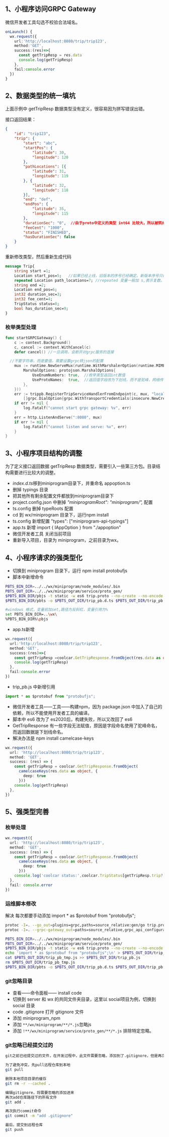 ## 1、小程序访问GRPC Gateway

微信开发者工具勾选不校验合法域名。

```typescript
onLaunch() {
  wx.request({
    url:'http://localhost:8080/trip/trip123',
    method:'GET',
    success:(res)=>{
      const getTripResp = res.data
      console.log(getTripResp)
    },
    fail:console.error
  })
}
```

## 2、数据类型的统一填坑

上面示例中 getTripResp 数据类型没有定义，很容易因为拼写错误出错。

接口返回结果：

```json
{
	"id": "trip123",
	"trip": {
		"start": "abc",
		"startPos": {
			"latitude": 30,
			"longitude": 120
		},
		"pathLocations": [{
			"latitude": 31,
			"longitude": 119
		}, {
			"latitude": 32,
			"longitude": 118
		}],
		"end": "def",
		"endPos": {
			"latitude": 35,
			"longitude": 115
		},
		"durationSec": "0",  //由于proto中定义的类型 int64 比较大，所以被转成了字符串
		"feeCent": "1000",
		"status": "FINISHED",
		"hasDurationSec": false
	}
}
```

重新修改类型，然后重新生成代码

```protobuf
message Trip{
    string start =1;
    Location start_pos=5;   //如果已经上线，旧版本的序号已经确定。新版本序号只能只能增加，不能占用修改。
    repeated Location path_locations=7; //repeated 变量一般加 s,表示复数。
    string end =2;
    Location end_pos=6;
    int32 duration_sec=3;
    int32 fee_cent=4;
    TripStatus status=8;
    bool has_duration_sec=9;
}
```

### 枚举类型处理

```go
func startGRPCGateway() {
	c := context.Background()
	c, cancel := context.WithCancel(c)
	defer cancel() //一旦调用，会断开对grpc服务的连接

  //不要字符串，而是要值，需要设置grpc转json的配置
	mux := runtime.NewServeMux(runtime.WithMarshalerOption(runtime.MIMEWildcard, &runtime.JSONPb{
		MarshalOptions: protojson.MarshalOptions{
			UseEnumNumbers: true,  //枚举类型返回int数值
			UseProtoNames:  true,  //返回值字段改为下划线，而不是驼峰，网络传输字段一般都是这种格式
		},
	}))
	err := trippb.RegisterTripServiceHandlerFromEndpoint(c, mux, "localhost:8081",
		[]grpc.DialOption{grpc.WithTransportCredentials(insecure.NewCredentials())})
	if err != nil {
		log.Fatalf("cannot start grpc gateway: %v", err)
	}
	err = http.ListenAndServe(":8080", mux)
	if err != nil {
		log.Fatalf("cannot listen and serve: %v", err)
	}
}
```

## 3、小程序项目结构的调整

为了定义接口返回数据 getTripResp 数据类型，需要引入一些第三方包。目录结构需要进行比较大的调整。

- *index.d.ts*移到miniprogram目录下，并重命名 appoption.ts
- 删掉 typings 目录
- 把其他所有剩余配置文件都放到miniprogram目录下
- project.config.json 中删掉  *"miniprogramRoot": "miniprogram/",* 配置
- ts.config 删掉 typeRoots 配置
- cd 到 wx/miniprogram 目录下，运行npm install
- ts.config  新增配置  "types": ["miniprogram-api-typings"]
- app.ts 新增 import { IAppOption } from "./appoption"
- 微信开发者工具 关闭当前项目
- 重新导入项目，目录为 miniprogram，之前目录为wx。



## 4、小程序请求的强类型化

- 切换到 miniprogram 目录下，运行 npm install protobufjs
- 脚本中新增命令

```sh
PBTS_BIN_DIR=../../wx/miniprogram/node_modules/.bin
PBTS_OUT_DIR=../../wx/miniprogram/service/proto_gen/
$PBTS_BIN_DIR/pbjs -t static -w es6 trip.proto --no-create --no-encode --no-decode --no-verify --no-delimited --force-number -o $PBTS_OUT_DIR/trip_pb.js
$PBTS_BIN_DIR/pbts -o $PBTS_OUT_DIR/trip_pb.d.ts $PBTS_OUT_DIR/trip_pb.js

#windows 格式，变量前加set,路径为反斜杠，变量引用为%
set PBTS_BIN_DIR=..\wx\
%PBTS_BIN_DIR%\pbjs
```

- app.ts新增

```typescript
wx.request({
  url:'http://localhost:8080/trip/trip123',
  method:'GET',
  success:(res)=>{
    const getTripResp =coolcar.GetTripResponse.fromObject(res.data as object)  
    console.log(getTripResp)
  },
  fail:console.error
})
```

- trip_pb.js 中新增引用

```js
import * as $protobuf from "protobufjs";
```

- 微信开发者工具——工具——构建npm，因为 package.json 中加入了自己的依赖，所以不能使用开发者工具的编译。
- 脚本中 es6 改为了 es2020后，构建失败，所以又改回了 es6
- GetTripResponse 有一些字段无法赋值，原因是字段命名使用了驼峰命名，而返回数据是下划线命名。
- 解决办法是 npm install camelcase-keys

```typescript
wx.request({
  url: 'http://localhost:8080/trip/trip123',
  method: 'GET',
  success: (res) => {
    const getTripResp = coolcar.GetTripResponse.fromObject(
      camelcaseKeys(res.data as object, {
        deep: true
      }))
    console.log(getTripResp)
  },
})
```

## 5、强类型完善

### 枚举处理

```typescript
wx.request({
  url: 'http://localhost:8080/trip/trip123',
  method: 'GET',
  success: (res) => {
    const getTripResp = coolcar.GetTripResponse.fromObject(
      camelcaseKeys(res.data as object, {
        deep: true
      }))
    console.log('coolcar status:',coolcar.TripStatus[getTripResp.trip?.status!])//!表示值一定不为空，不必检查
  },
  fail: console.error
})
```

### 运维脚本修改

解决 每次都要手动添加 import * as $protobuf from "protobufjs";

```sh
protoc -I=. --go_out=plugins=grpc,paths=source_relative:gen/go trip.proto;
protoc -I=. --grpc-gateway_out=paths=source_relative,grpc_api_configuration=trip.yaml:gen/go trip.proto;

PBTS_BIN_DIR=../../wx/miniprogram/node_modules/.bin
PBTS_OUT_DIR=../../wx/miniprogram/service/proto_gen/
$PBTS_BIN_DIR/pbjs -t static -w es6 trip.proto --no-create --no-encode --no-decode --no-verify --no-delimited --force-number -o $PBTS_OUT_DIR/trip_pb_tmp.js
echo 'import * as $protobuf from "protobufjs";\n' > $PBTS_OUT_DIR/trip_pb.js
cat $PBTS_OUT_DIR/trip_pb_tmp.js >> $PBTS_OUT_DIR/trip_pb.js
rm $PBTS_OUT_DIR/trip_pb_tmp.js
$PBTS_BIN_DIR/pbts -o $PBTS_OUT_DIR/trip_pb.d.ts $PBTS_OUT_DIR/trip_pb.js
```

### git忽略目录

- 查看——命令面板—— install code
- 切换到 server 和 wx 的共同文件夹目录，这里以 social项目为例，切换到 social 目录
- code .gitignore   打开 gitignore 文件
- 添加 miniprogram_npm
- 添加 `**/wx/miniprogram/**/*.js`忽略js
- 添加 `!**/wx/miniprogram/service/proto_gen/**/*.js` 排除特定忽略。

### git忽略已经提交过的

```sh
git之前已经提交过的文件，在开发过程中，此文件需要忽略，添加到了.gitignore，但是再次提交的时候，该文件依旧被跟踪。处理办法如下：

为了避免冲突，先pull远程仓库到本地
git pull

删除本地项目目录的缓存
git rm -r --cached .

编辑gitignore，将需要忽略的添加进来
再次add仓库路径下的所有文件
git add .

再次执行commit命令
git commit -m "add .gitignore"

最后，提交到远程仓库
git push
```

